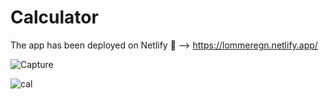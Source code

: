 # Calculator
The app has been deployed on Netlify 🔗 --> https://lommeregn.netlify.app/


![Capture](https://user-images.githubusercontent.com/43856395/115306729-e7a9b500-a170-11eb-9df9-611aed9528b1.JPG)

![cal](https://user-images.githubusercontent.com/43856395/115973602-f7edd580-a55e-11eb-8205-c27fa5ab7c79.JPG)
